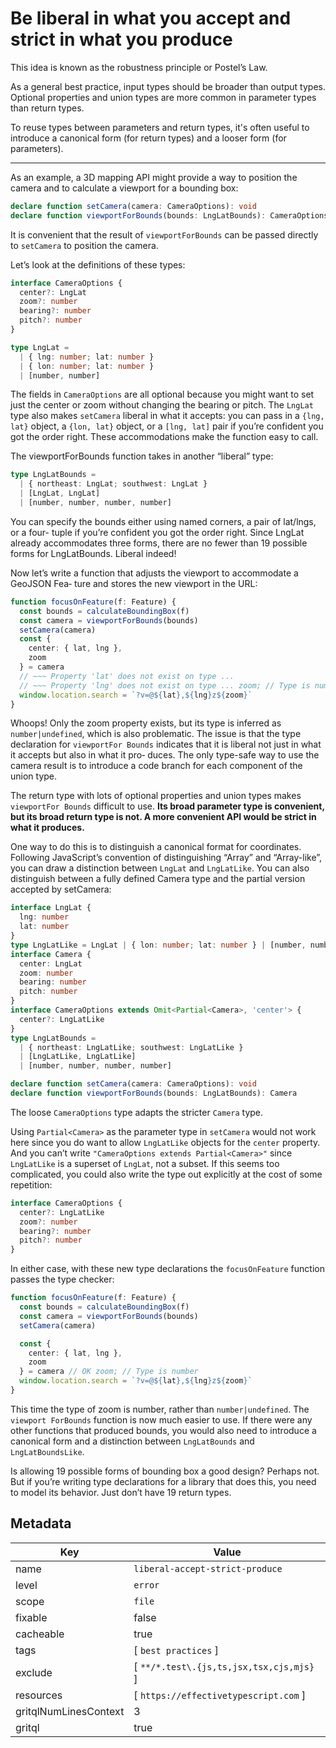 # Be liberal in what you accept and strict in what you produce

This idea is known as the robustness principle or Postel’s Law.

As a general best practice, input types should be broader than output types. Optional properties and union types are more common in parameter types than return types.

To reuse types between parameters and return types, it's often useful to introduce a canonical form (for return types) and a looser form (for parameters).

---

As an example, a 3D mapping API might provide a way to position the camera and to calculate a viewport for a bounding box:

```ts
declare function setCamera(camera: CameraOptions): void
declare function viewportForBounds(bounds: LngLatBounds): CameraOptions
```

It is convenient that the result of `viewportForBounds` can be passed directly to `setCamera` to position the camera.

Let’s look at the definitions of these types:

```ts
interface CameraOptions {
  center?: LngLat
  zoom?: number
  bearing?: number
  pitch?: number
}

type LngLat =
  | { lng: number; lat: number }
  | { lon: number; lat: number }
  | [number, number]
```

The fields in `CameraOptions` are all optional because you might want to set just the center or zoom without changing the bearing or pitch. The `LngLat` type also makes `setCamera` liberal in what it accepts: you can pass in a `{lng, lat}` object, a `{lon, lat}` object, or a `[lng, lat]` pair if you’re confident you got the order right. These accommodations make the function easy to call.

The viewportForBounds function takes in another “liberal” type:

```ts
type LngLatBounds =
  | { northeast: LngLat; southwest: LngLat }
  | [LngLat, LngLat]
  | [number, number, number, number]
```

You can specify the bounds either using named corners, a pair of lat/lngs, or a four- tuple if you’re confident you got the order right. Since LngLat already accommodates three forms, there are no fewer than 19 possible forms for LngLatBounds. Liberal indeed!

Now let’s write a function that adjusts the viewport to accommodate a GeoJSON Fea‐ ture and stores the new viewport in the URL:

```ts
function focusOnFeature(f: Feature) {
  const bounds = calculateBoundingBox(f)
  const camera = viewportForBounds(bounds)
  setCamera(camera)
  const {
    center: { lat, lng },
    zoom
  } = camera
  // ~~~ Property 'lat' does not exist on type ...
  // ~~~ Property 'lng' does not exist on type ... zoom; // Type is number | undefined
  window.location.search = `?v=@${lat},${lng}z${zoom}`
}
```

Whoops! Only the zoom property exists, but its type is inferred as `number|undefined`, which is also problematic. The issue is that the type declaration for `viewportFor Bounds` indicates that it is liberal not just in what it accepts but also in what it pro‐ duces. The only type-safe way to use the camera result is to introduce a code branch for each component of the union type.

The return type with lots of optional properties and union types makes `viewportFor Bounds` difficult to use. **Its broad parameter type is convenient, but its broad return type is not. A more convenient API would be strict in what it produces.**

One way to do this is to distinguish a canonical format for coordinates. Following JavaScript’s convention of distinguishing “Array” and “Array-like”, you can draw a distinction between `LngLat` and `LngLatLike`. You can also distinguish between a fully defined Camera type and the partial version accepted by setCamera:

```ts
interface LngLat {
  lng: number
  lat: number
}
type LngLatLike = LngLat | { lon: number; lat: number } | [number, number]
interface Camera {
  center: LngLat
  zoom: number
  bearing: number
  pitch: number
}
interface CameraOptions extends Omit<Partial<Camera>, 'center'> {
  center?: LngLatLike
}
type LngLatBounds =
  | { northeast: LngLatLike; southwest: LngLatLike }
  | [LngLatLike, LngLatLike]
  | [number, number, number, number]

declare function setCamera(camera: CameraOptions): void
declare function viewportForBounds(bounds: LngLatBounds): Camera
```

The loose `CameraOptions` type adapts the stricter `Camera` type.

Using `Partial<Camera>` as the parameter type in `setCamera` would not work here since you do want to allow `LngLatLike` objects for the `center` property. And you can’t write `"CameraOptions extends Partial<Camera>"` since `LngLatLike` is a superset of `LngLat`, not a subset. If this seems too complicated, you could also write the type out explicitly at the cost of some repetition:

```ts
interface CameraOptions {
  center?: LngLatLike
  zoom?: number
  bearing?: number
  pitch?: number
}
```

In either case, with these new type declarations the `focusOnFeature` function passes the type checker:

```ts
function focusOnFeature(f: Feature) {
  const bounds = calculateBoundingBox(f)
  const camera = viewportForBounds(bounds)
  setCamera(camera)

  const {
    center: { lat, lng },
    zoom
  } = camera // OK zoom; // Type is number
  window.location.search = `?v=@${lat},${lng}z${zoom}`
}
```

This time the type of zoom is number, rather than `number|undefined`. The `viewport ForBounds` function is now much easier to use. If there were any other functions that produced bounds, you would also need to introduce a canonical form and a distinction between `LngLatBounds` and `LngLatBoundsLike`.

Is allowing 19 possible forms of bounding box a good design? Perhaps not. But if you’re writing type declarations for a library that does this, you need to model its behavior. Just don’t have 19 return types.

## Metadata

| Key                   | Value                                    |
| --------------------- | ---------------------------------------- |
| name                  | `liberal-accept-strict-produce`          |
| level                 | `error`                                  |
| scope                 | `file`                                   |
| fixable               | false                                    |
| cacheable             | true                                     |
| tags                  | [ `best practices` ]                     |
| exclude               | [ `**/*.test\.{js,ts,jsx,tsx,cjs,mjs}` ] |
| resources             | [ `https://effectivetypescript.com` ]    |
| gritqlNumLinesContext | 3                                        |
| gritql                | true                                     |
